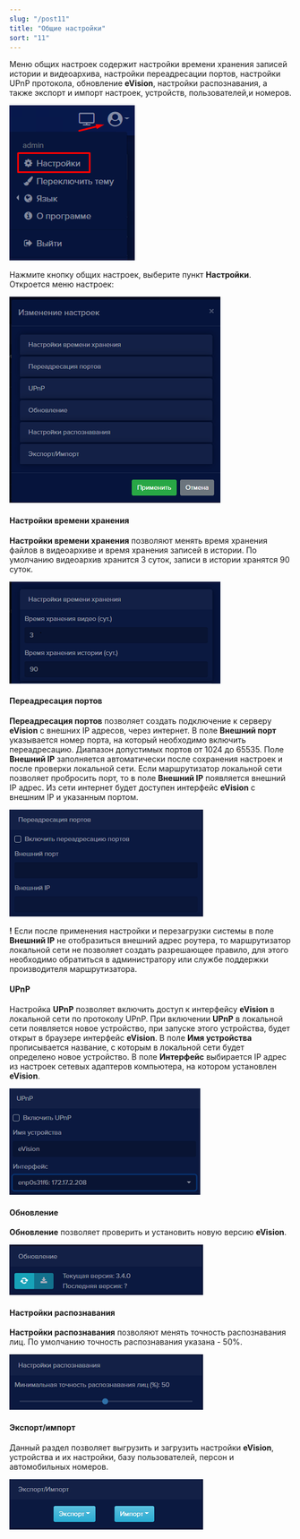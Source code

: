 ```yaml
---
slug: "/post11"
title: "Общие настройки"
sort: "11"
---
```


Меню общих настроек содержит настройки времени хранения записей истории и видеоархива, настройки переадресации портов, настройки UPnP протокола, обновление **eVision**, настройки распознавания, а также экспорт и импорт настроек, устройств, пользователей,и номеров.

![](images/Screenshot_150.png)

Нажмите кнопку общих настроек, выберите пункт **Настройки**. Откроется меню настроек: 

![](images/Screenshot_151.png)

#### Настройки времени хранения

**Настройки времени хранения** позволяют менять время хранения файлов в видеоархиве и время хранения записей в истории. По умолчанию видеоархив хранится 3 суток, записи в истории хранятся 90 суток.

![](images/Screenshot_152.png)

#### Переадресация портов

**Переадресация портов** позволяет создать подключение к серверу **eVision** с внешних IP адресов, через интернет. В поле **Внешний порт** указывается номер порта, на который необходимо включить переадресацию. Диапазон допустимых портов от 1024 до 65535. Поле **Внешний IP** заполняется автоматически после сохранения настроек и после проверки локальной сети. Если маршрутизатор локальной сети позволяет пробросить порт, то в поле **Внешний IP** появляется внешний IP адрес. Из сети интернет будет доступен интерфейс **eVision** с внешним IP и указанным портом.

![](images/Screenshot_156.png)

**!** Если после применения настройки и перезагрузки системы в поле **Внешний IP** не отобразиться внешний адрес роутера, то маршрутизатор локальной сети не позволяет создать разрешающее правило, для этого необходимо обратиться в администратору или службе поддержки производителя маршрутизатора.

#### UPnP
Настройка **UPnP** позволяет включить доступ к интерфейсу **eVision** в локальной сети по протоколу UPnP. При включении **UPnP** в локальной сети появляется новое устройство, при запуске этого устройства, будет открыт в браузере интерфейс **eVision**. В поле **Имя устройства** прописывается название, с которым в локальной сети будет определено новое устройство. В поле **Интерфейс** выбирается IP адрес из настроек сетевых адаптеров компьютера, на котором установлен **eVision**.

![](images/Screenshot_157_2.png)

#### Обновление

**Обновление** позволяет проверить и установить новую версию **eVision**.

![](images/Screenshot_158.png)

#### Настройки распознавания

**Настройки распознавания** позволяют менять точность распознавания лиц. По умолчанию точность распознавания указана - 50%. 

![](images/Screenshot_160.png)

#### Экспорт/импорт
Данный раздел позволяет выгрузить и загрузить настройки **eVision**, устройства и их настройки, базу пользователей, персон и автомобильных номеров.

![](images/Screenshot_159.png)